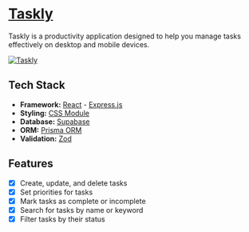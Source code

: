 # [Taskly](https://taskly-ui.vercel.app)

Taskly is a productivity application designed to help you manage tasks effectively on desktop and mobile devices.

[![Taskly](Taskly/UI/public/screenshot.png)](https://taskly-ui.vercel.app)

## Tech Stack

- **Framework:** [React](https://react.dev/) - [Express.js](https://expressjs.com/)
- **Styling:** [CSS Module](#)
- **Database:** [Supabase](https://supabase.com/)
- **ORM:** [Prisma ORM](https://www.prisma.io/orm)
- **Validation:** [Zod](https://zod.dev)

## Features

- [x] Create, update, and delete tasks
- [x] Set priorities for tasks
- [x] Mark tasks as complete or incomplete
- [x] Search for tasks by name or keyword
- [x] Filter tasks by their status
